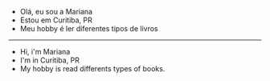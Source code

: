 - Olá, eu sou a Mariana
- Estou em Curitiba, PR
- Meu hobby é ler diferentes tipos de livros
***************************************
- Hi, i'm Mariana
- I'm in Curitiba, PR
- My hobby is read differents types of books. 

<!---
Mariana-Sauim/Mariana-Sauim is a ✨ special ✨ repository because its `README.md` (this file) appears on your GitHub profile.
You can click the Preview link to take a look at your changes.
--->
